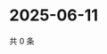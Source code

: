 # 2025-06-11

共 0 条

<!-- BEGIN ZHIHUQUESTIONS -->
<!-- 最后更新时间 Wed Jun 11 2025 22:10:42 GMT+0800 (China Standard Time) -->

<!-- END ZHIHUQUESTIONS -->
